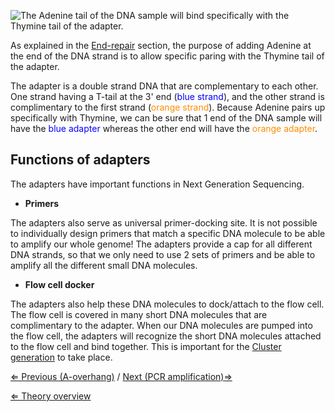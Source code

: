 ![The Adenine tail of the DNA sample will bind specifically with the
Thymine tail of the
adapter.]( Adapterligation.png "The Adenine tail of the DNA sample will bind specifically with the Thymine tail of the adapter.")

As explained in the [End-repair](/wiki/End-repair "wikilink") section, the
purpose of adding Adenine at the end of the DNA strand is to allow
specific paring with the Thymine tail of the adapter.

The adapter is a double strand DNA that are complementary to each other.
One strand having a T-tail at the 3' end
(<span style="color:#0000FF">blue strand</span>), and the other strand
is complimentary to the first strand (<span style="color:#FF8C00">orange
strand</span>). Because Adenine pairs up specifically with Thymine, we
can be sure that 1 end of the DNA sample will have the
<span style="color:#0000FF">blue adapter</span> whereas the other end
will have the <span style="color:#FF8C00">orange adapter</span>.

Functions of adapters
---------------------

The adapters have important functions in Next Generation Sequencing.

-   **Primers**

The adapters also serve as universal primer-docking site. It is not
possible to individually design primers that match a specific DNA
molecule to be able to amplify our whole genome! The adapters provide a
cap for all different DNA strands, so that we only need to use 2 sets of
primers and be able to amplify all the different small DNA molecules.

-   **Flow cell docker**

The adapters also help these DNA molecules to dock/attach to the flow
cell. The flow cell is covered in many short DNA molecules that are
complimentary to the adapter. When our DNA molecules are pumped into the
flow cell, the adapters will recognize the short DNA molecules attached
to the flow cell and bind together. This is important for the [Cluster
generation](/wiki/Cluster_generation "wikilink") to take place.

[⇐ Previous (A-overhang)](/wiki/A-tailing "wikilink") / [Next (PCR
amplification)⇒](/wiki/PCR_amplification "wikilink")

[⇐ Theory overview](/wiki/NGS_Case "wikilink")

